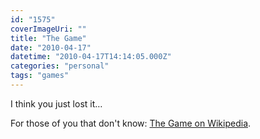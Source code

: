 ```yaml
---
id: "1575"
coverImageUri: ""
title: "The Game"
date: "2010-04-17"
datetime: "2010-04-17T14:14:05.000Z"
categories: "personal"
tags: "games"
---
```


I think you just lost it…

For those of you that don't know: [The Game on Wikipedia](http://en.wikipedia.org/wiki/The_Game_(mind_game)).
